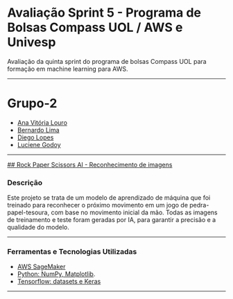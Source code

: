 # Avaliação Sprint 5 - Programa de Bolsas Compass UOL / AWS e Univesp

Avaliação da quinta sprint do programa de bolsas Compass UOL para formação em machine learning para AWS.

***

# Grupo-2

- [Ana Vitória Louro](https://github.com/anaVitoriaLouro)
- [Bernardo Lima](https://github.com/belima93)
- [Diego Lopes](https://github.com/Diegox0301)
- [Luciene Godoy](https://github.com/LucieneGodoy)

***

[## Rock Paper Scissors AI - Reconhecimento de imagens](https://www.tensorflow.org/datasets/catalog/rock_paper_scissors?hl=pt-br)

### Descrição

Este projeto se trata de um modelo de aprendizado de máquina que foi treinado para reconhecer o próximo movimento em um jogo de pedra-papel-tesoura, com base no movimento inicial da mão. Todas as imagens de treinamento e teste foram geradas por IA, para garantir a precisão e a qualidade do modelo. 

***

### Ferramentas e Tecnologias Utilizadas

- [AWS SageMaker](https://aws.amazon.com/pt/)
- [Python: NumPy, Matplotlib](https://python.org).
- [Tensorflow: datasets e Keras](https://www.tensorflow.org/?hl=pt-br)

***

